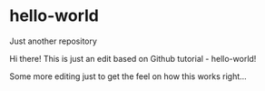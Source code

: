 # hello-world
Just another repository

Hi there! This is just an edit based on Github tutorial - hello-world!

Some more editing just to get the feel on how this works right... 
